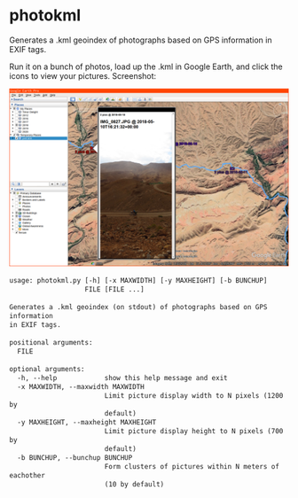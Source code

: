 # photokml
Generates a .kml geoindex of photographs based on GPS information in EXIF tags.

Run it on a bunch of photos, load up the .kml in Google Earth, and click the icons
to view your pictures. Screenshot:

![A photokml-generated KML file loaded up in Google Earth](https://raw.githubusercontent.com/blinkingtwelve/photokml/master/screenshot.png)

```
usage: photokml.py [-h] [-x MAXWIDTH] [-y MAXHEIGHT] [-b BUNCHUP]
                   FILE [FILE ...]

Generates a .kml geoindex (on stdout) of photographs based on GPS information
in EXIF tags.

positional arguments:
  FILE

optional arguments:
  -h, --help            show this help message and exit
  -x MAXWIDTH, --maxwidth MAXWIDTH
                        Limit picture display width to N pixels (1200 by
                        default)
  -y MAXHEIGHT, --maxheight MAXHEIGHT
                        Limit picture display height to N pixels (700 by
                        default)
  -b BUNCHUP, --bunchup BUNCHUP
                        Form clusters of pictures within N meters of eachother
                        (10 by default)
```
